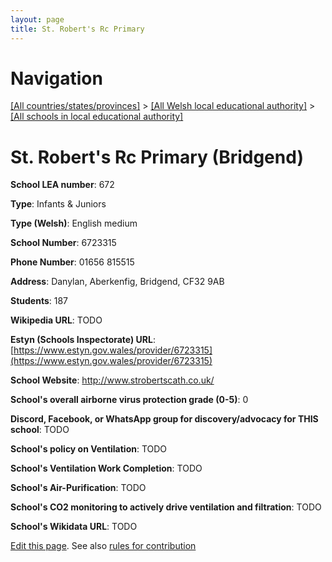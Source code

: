 ```yaml
---
layout: page
title: St. Robert's Rc Primary
---
```

# Navigation

[[All countries/states/provinces]](../../..) > [[All Welsh local educational authority]](../..) > [[All schools in local educational authority]](..)

# St. Robert's Rc Primary (Bridgend)

**School LEA number**: 672

**Type**: Infants & Juniors

**Type (Welsh)**: English medium

**School Number**: 6723315

**Phone Number**: 01656 815515

**Address**: Danylan, Aberkenfig, Bridgend, CF32 9AB

**Students**: 187

**Wikipedia URL**: TODO

**Estyn (Schools Inspectorate) URL**: [https://www.estyn.gov.wales/provider/6723315](https://www.estyn.gov.wales/provider/6723315)

**School Website**: http://www.strobertscath.co.uk/

**School's overall airborne virus protection grade (0-5)**: 0

**Discord, Facebook, or WhatsApp group for discovery/advocacy for THIS school**: TODO

**School's policy on Ventilation**: TODO

**School's Ventilation Work Completion**: TODO

**School's Air-Purification**: TODO

**School's CO2 monitoring to actively drive ventilation and filtration**: TODO

**School's Wikidata URL**: TODO




[Edit this page](https://github.com/ventilate-schools/Wales/edit/prif/./Bridgend/St._Robert's_Rc_Primary.md). See also [rules for contribution](../../../contribution-rules/)